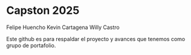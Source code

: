 # Capston 2025
Felipe Huencho
Kevin Cartagena
Willy Castro

Este github es para respaldar el proyecto y avances que tenemos como grupo de portafolio.
